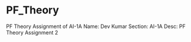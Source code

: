 # PF_Theory
PF Theory Assignment of AI-1A
Name: Dev Kumar
Section: AI-1A
Desc: PF Theory Assignment 2
